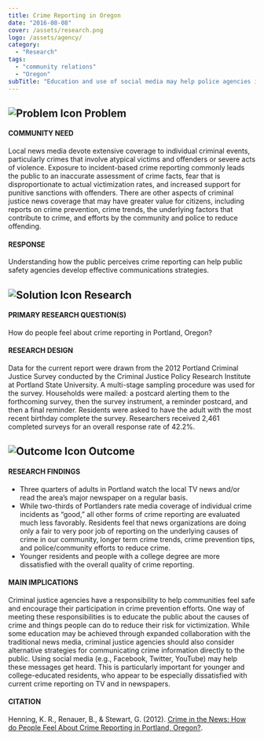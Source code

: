 ```yaml
---
title: Crime Reporting in Oregon
date: "2016-08-08"
cover: /assets/research.png
logo: /assets/agency/
category:
  - "Research"
tags:
  - "community relations"
  - "Oregon"
subTitle: "Education and use of social media may help police agencies increase satisfaction in crime reporting, encourage community participation in crime prevention efforts, and help communities feel safer."
---
```

## ![Problem Icon](https://github.com/google/material-design-icons/raw/master/alert/1x_web/ic_error_outline_black_48dp.png "Problem") Problem

#### COMMUNITY NEED

Local news media devote extensive coverage to individual criminal events, particularly crimes that involve atypical victims and offenders or severe acts of violence. Exposure to incident-based crime reporting commonly leads the public to an inaccurate assessment of crime facts, fear that is disproportionate to actual victimization rates, and increased support for punitive sanctions with offenders. There are other aspects of criminal justice news coverage that may have greater value for citizens, including reports on crime prevention, crime trends, the underlying factors that contribute to crime, and efforts by the community and police to reduce offending.

#### RESPONSE

Understanding how the public perceives crime reporting can help public safety agencies develop effective communications strategies.

## ![Solution Icon](https://github.com/google/material-design-icons/raw/master/action/1x_web/ic_lightbulb_outline_black_48dp.png "Solution") Research

#### PRIMARY RESEARCH QUESTION(S)

How do people feel about crime reporting in Portland, Oregon?

#### RESEARCH DESIGN

Data for the current report were drawn from the 2012 Portland Criminal Justice Survey conducted by the Criminal Justice Policy Research Institute at Portland State University. A multi-stage sampling procedure was used for the survey. Households were mailed: a postcard alerting them to the forthcoming survey, then the survey instrument, a reminder postcard, and then a final reminder. Residents were asked to have the adult with the most recent birthday complete the survey. Researchers received 2,461 completed surveys for an overall response rate of 42.2%.

## ![Outcome Icon](https://github.com/google/material-design-icons/raw/master/action/1x_web/ic_view_list_black_48dp.png "Outcome") Outcome

#### RESEARCH FINDINGS

* Three quarters of adults in Portland watch the local TV news and/or read the area’s major newspaper on a regular basis.
* While two-thirds of Portlanders rate media coverage of individual crime incidents as “good,” all other forms of crime reporting are evaluated much less favorably. Residents feel that news organizations are doing only a fair to very poor job of reporting on the underlying causes of crime in our community, longer term crime trends, crime prevention tips, and police/community efforts to reduce crime.
* Younger residents and people with a college degree are more dissatisfied with the overall quality of crime reporting.

#### MAIN IMPLICATIONS

Criminal justice agencies have a responsibility to help communities feel safe and encourage their participation in crime prevention efforts. One way of meeting these responsibilities is to educate the public about the causes of crime and things people can do to reduce their risk for victimization. While some education may be achieved through expanded collaboration with the traditional news media, criminal justice agencies should also consider alternative strategies for communicating crime information directly to the public. Using social media (e.g., Facebook, Twitter, YouTube) may help these messages get heard. This is particularly important for younger and college-educated residents, who appear to be especially dissatisfied with current crime reporting on TV and in newspapers.

#### CITATION

Henning, K. R., Renauer, B., & Stewart, G. (2012). [Crime in the News: How do People Feel About Crime Reporting in Portland, Oregon?](https://pdxscholar.library.pdx.edu/cgi/viewcontent.cgi?referer=https://scholar.google.com/&httpsredir=1&article=1002&context=cjpri_briefs).
